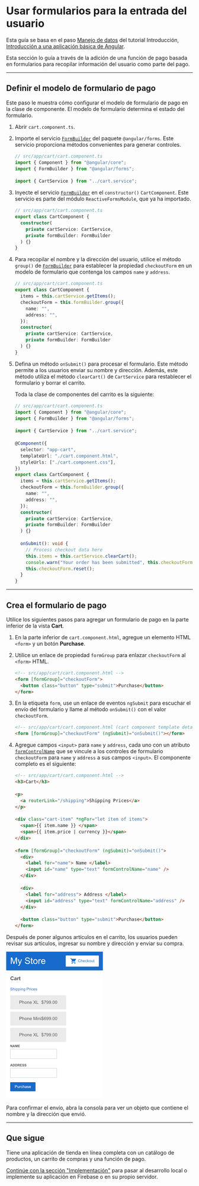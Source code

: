 # Usar formularios para la entrada del usuario

Esta guía se basa en el paso [Manejo de datos](..\manejo-de-datos\README) del tutorial Introducción, [Introducción a una aplicación básica de Angular](..\Empezar\README).

Esta sección lo guía a través de la adición de una función de pago basada en formularios para recopilar información del usuario como parte del pago.

---

## Definir el modelo de formulario de pago

Este paso le muestra cómo configurar el modelo de formulario de pago en la clase de componente. El modelo de formulario determina el estado del formulario.

1. Abrir `cart.component.ts`.

2. Importe el servicio [`FormBuilder`](https://angular.io/api/forms/FormBuilder) del paquete `@angular/forms`. Este servicio proporciona métodos convenientes para generar controles.

   ```ts
   // src/app/cart/cart.component.ts
   import { Component } from "@angular/core";
   import { FormBuilder } from "@angular/forms";

   import { CartService } from "../cart.service";
   ```

3. Inyecte el servicio [`FormBuilder`](https://angular.io/api/forms/FormBuilder) en el `constructor()` `CartComponent`. Este servicio es parte del módulo `ReactiveFormsModule`, que ya ha importado.

   ```typescript
   // src/app/cart/cart.component.ts
   export class CartComponent {
     constructor(
       private cartService: CartService,
       private formBuilder: FormBuilder
     ) {}
   }
   ```

4. Para recopilar el nombre y la dirección del usuario, utilice el método `group()` de [`FormBuilder`](https://angular.io/api/forms/FormBuilder) para establecer la propiedad `checkoutForm` en un modelo de formulario que contenga los campos `name` y `address`.

   ```ts
   // src/app/cart/cart.component.ts
   export class CartComponent {
     items = this.cartService.getItems();
     checkoutForm = this.formBuilder.group({
       name: "",
       address: "",
     });
     constructor(
       private cartService: CartService,
       private formBuilder: FormBuilder
     ) {}
   }
   ```

5. Defina un método `onSubmit()` para procesar el formulario. Este método permite a los usuarios enviar su nombre y dirección. Además, este método utiliza el método `clearCart()` de `CartService` para restablecer el formulario y borrar el carrito.

   Toda la clase de componentes del carrito es la siguiente:

   ```ts
   // src/app/cart/cart.component.ts
   import { Component } from "@angular/core";
   import { FormBuilder } from "@angular/forms";

   import { CartService } from "../cart.service";

   @Component({
     selector: "app-cart",
     templateUrl: "./cart.component.html",
     styleUrls: ["./cart.component.css"],
   })
   export class CartComponent {
     items = this.cartService.getItems();
     checkoutForm = this.formBuilder.group({
       name: "",
       address: "",
     });
     constructor(
       private cartService: CartService,
       private formBuilder: FormBuilder
     ) {}

     onSubmit(): void {
       // Process checkout data here
       this.items = this.cartService.clearCart();
       console.warn("Your order has been submitted", this.checkoutForm.value);
       this.checkoutForm.reset();
     }
   }
   ```

---

## Crea el formulario de pago

Utilice los siguientes pasos para agregar un formulario de pago en la parte inferior de la vista **Cart**.

1. En la parte inferior de `cart.component.html`, agregue un elemento HTML `<form>` y un botón **Purchase**.

2. Utilice un enlace de propiedad `formGroup` para enlazar `checkoutForm` al `<form>` HTML.

   ```html
   <!-- src/app/cart/cart.component.html -->
   <form [formGroup]="checkoutForm">
     <button class="button" type="submit">Purchase</button>
   </form>
   ```

3. En la etiqueta `form`, use un enlace de eventos `ngSubmit` para escuchar el envío del formulario y llame al método `onSubmit()` con el valor `checkoutForm`.

   ```html
   <!-- src/app/cart/cart.component.html (cart component template detail) -->
   <form [formGroup]="checkoutForm" (ngSubmit)="onSubmit()"></form>
   ```

4. Agregue campos `<input>` para `name` y `address`, cada uno con un atributo [`formControlName`](https://angular.io/api/forms/FormControlName) que se vincule a los controles de formulario `checkoutForm` para `name` y `address` a sus campos `<input>`. El componente completo es el siguiente:

   ```html
   <!-- src/app/cart/cart.component.html -->
   <h3>Cart</h3>

   <p>
     <a routerLink="/shipping">Shipping Prices</a>
   </p>

   <div class="cart-item" *ngFor="let item of items">
     <span>{{ item.name }} </span>
     <span>{{ item.price | currency }}</span>
   </div>

   <form [formGroup]="checkoutForm" (ngSubmit)="onSubmit()">
     <div>
       <label for="name"> Name </label>
       <input id="name" type="text" formControlName="name" />
     </div>

     <div>
       <label for="address"> Address </label>
       <input id="address" type="text" formControlName="address" />
     </div>

     <button class="button" type="submit">Purchase</button>
   </form>
   ```

Después de poner algunos artículos en el carrito, los usuarios pueden revisar sus artículos, ingresar su nombre y dirección y enviar su compra.

![](images/cart-with-items-and-form.png)

Para confirmar el envío, abra la consola para ver un objeto que contiene el nombre y la dirección que envió.

---

## Que sigue

Tiene una aplicación de tienda en línea completa con un catálogo de productos, un carrito de compras y una función de pago.

[Continúe con la sección "Implementación"](../Implementacion) para pasar al desarrollo local o implemente su aplicación en Firebase o en su propio servidor.

